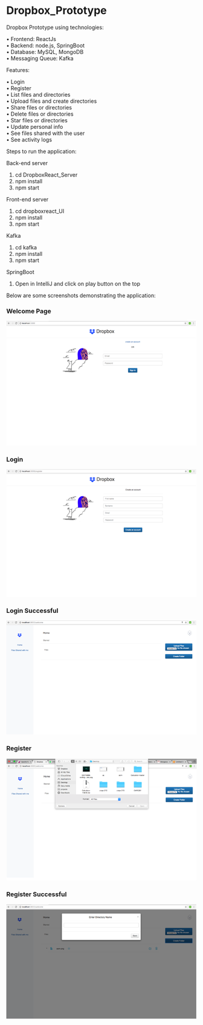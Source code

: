 # Dropbox_Prototype

Dropbox Prototype using technologies:

• Frontend: ReactJs </br>
• Backend:  node.js, SpringBoot </br>
• Database: MySQL, MongoDB</br>
• Messaging Queue: Kafka</br>

Features: 

• Login </br>
• Register</br>
• List files and directories</br>
• Upload files and create directories</br>
• Share files or directories</br>
• Delete files or directories</br>
• Star files or directories</br>
• Update personal info</br>
• See files shared with the user</br>
• See activity logs

Steps to run the application:

Back-end server
	
1. cd DropboxReact_Server
2. npm install
3. npm start

Front-end server

1. cd dropboxreact_UI
2. npm install
3. npm start
	
Kafka 

1. cd kafka
2. npm install
3. npm start
	
SpringBoot

1. Open in IntelliJ and click on play button on the top

Below are some screenshots demonstrating the application:

### Welcome Page
![](images/1.png)

### Login
![](images/2.png)

### Login Successful
![](images/3.png)

### Register
![](images/4.png)

### Register Successful
![](images/5.png)


